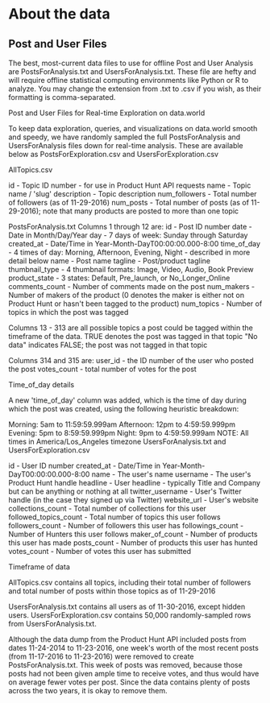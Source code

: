 # About the data

## Post and User Files 

The best, most-current data files to use for offline Post and User Analysis are PostsForAnalysis.txt and UsersForAnalysis.txt. These file are hefty and will require offline statistical computing environments like Python or R to analyze. You may change the extension from .txt to .csv if you wish, as their formatting is comma-separated.

Post and User Files for Real-time Exploration on data.world

To keep data exploration, queries, and visualizations on data.world smooth and speedy, we have randomly sampled the full PostsForAnalysis and UsersForAnalysis files down for real-time analysis. These are available below as PostsForExploration.csv and UsersForExploration.csv

AllTopics.csv

id - Topic ID number - for use in Product Hunt API requests
name - Topic name / 'slug'
description - Topic description
num_followers - Total number of followers (as of 11-29-2016)
num_posts - Total number of posts (as of 11-29-2016); note that many products are posted to more than one topic

PostsForAnalysis.txt 
Columns 1 through 12 are:
id - Post ID number
date - Date in Month/Day/Year
day - 7 days of week: Sunday through Saturday
created_at - Date/Time in Year-Month-DayT00:00:00.000-8:00
time_of_day - 4 times of day: Morning, Afternoon, Evening, Night - described in more detail below
name - Post name
tagline - Post/product tagline
thumbnail_type - 4 thumbnail formats: Image, Video, Audio, Book Preview
product_state - 3 states: Default, Pre_launch, or No_Longer_Online
comments_count - Number of comments made on the post
num_makers - Number of makers of the product (0 denotes the maker is either not on Product Hunt or hasn't been tagged to the product)
num_topics - Number of topics in which the post was tagged

Columns 13 - 313 are all possible topics a post could be tagged within the timeframe of the data.
TRUE denotes the post was tagged in that topic
"No data" indicates FALSE; the post was not tagged in that topic

Columns 314 and 315 are:
user_id - the ID number of the user who posted the post
votes_count - total number of votes for the post

Time_of_day details

A new 'time_of_day' column was added, which is the time of day during which the post was created, using the following heuristic breakdown:

Morning: 5am to 11:59:59.999am
Afternoon: 12pm to 4:59:59.999pm
Evening: 5pm to 8:59:59.999pm
Night: 9pm to 4:59:59.999am
NOTE: All times in America/Los_Angeles timezone
UsersForAnalysis.txt and UsersForExploration.csv

id - User ID number
created_at - Date/Time in Year-Month-DayT00:00:00.000-8:00
name - The user's name
username - The user's Product Hunt handle
headline - User headline - typically Title and Company but can be anything or nothing at all
twitter_username - User's Twitter handle (in the case they signed up via Twitter)
website_url - User's website
collections_count - Total number of collections for this user
followed_topics_count - Total number of topics this user follows
followers_count - Number of followers this user has
followings_count - Number of Hunters this user follows
maker_of_count - Number of products this user has made
posts_count - Number of products this user has hunted
votes_count - Number of votes this user has submitted

Timeframe of data

AllTopics.csv contains all topics, including their total number of followers and total number of posts within those topics as of 11-29-2016

UsersForAnalysis.txt contains all users as of 11-30-2016, except hidden users. UsersForExploration.csv contains 50,000 randomly-sampled rows from UsersForAnalysis.txt.

Although the data dump from the Product Hunt API included posts from dates 11-24-2014 to 11-23-2016, one week's worth of the most recent posts (from 11-17-2016 to 11-23-2016) were removed to create PostsForAnalysis.txt.
This week of posts was removed, because those posts had not been given ample time to receive votes, and thus would have on average fewer votes per post. Since the data contains plenty of posts across the two years, 
it is okay to remove them. 
